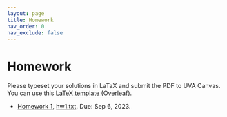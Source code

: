 ```yaml
---
layout: page
title: Homework
nav_order: 0
nav_exclude: false
---
```


Homework
========

Please typeset your solutions in LaTaX and submit the PDF to UVA Canvas.
You can use this [LaTeX template (Overleaf)](https://www.overleaf.com/read/tpjxqkjxhvnc).

- [Homework 1](assets/pdf/hw1.pdf), [hw1.txt](assets/pdf/hw1.txt). Due: Sep 6, 2023.



